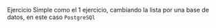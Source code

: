 Ejercicio Simple como el 1 ejercicio, cambiando la lista por una base de datos, en este caso `PostgreSQl`

